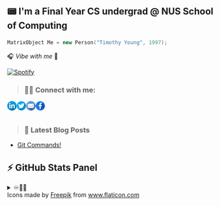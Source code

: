 ## 📟 I'm a Final Year CS undergrad @ NUS School of Computing 

```cpp
MatrixObject Me = new Person("Timothy Young", 1997);
```
🎧 _Vibe with me_ 🎺

[![Spotify](https://spotify-stats-timothyoung97.vercel.app/api/spotify)](https://open.spotify.com/user/31qd72w5v25ss2gn6tpaoaenqfru)


> ### 🤝🏼 Connect with me:

[<img align="left" alt="Timothyoung | LinkedIn" width="22px" src="public\linkedin.png" />][linkedin]
[<img align="left" alt="Timothyoung | Twitter" width="22px" src="public\twitter.png" />][twitter]
[<img align="left" alt="Timothyoung | Email" width="22px" src="public\email.png" />][email]
[<img align="left" alt="Timothyoung | Facebook" width="22px" src="public\facebook.png" />][facebook]

<br />
<br />

> ### 📕 Latest Blog Posts

<!-- BLOG-POST-LIST:START -->
- [Git Commands!](https://dev.to/timothyoung97/git-commands-3pkh)
<!-- BLOG-POST-LIST:END -->

## ⚡ GitHub Stats Panel

<details>
  <summary>♾️📶🆙</summary>

  <h4><i>Recent Activities</i></h2>

<!--START_SECTION:activity-->
1. ❗ Opened issue [#3](https://github.com/Timothyoung97/RenderingEngine/issues/3) in [Timothyoung97/RenderingEngine](https://github.com/Timothyoung97/RenderingEngine)
2. ❗ Opened issue [#2](https://github.com/Timothyoung97/RenderingEngine/issues/2) in [Timothyoung97/RenderingEngine](https://github.com/Timothyoung97/RenderingEngine)
3. 💪 Opened PR [#403](https://github.com/CS3247-Game-Development-Team-6/Doodles/pull/403) in [CS3247-Game-Development-Team-6/Doodles](https://github.com/CS3247-Game-Development-Team-6/Doodles)
4. ❗️ Closed issue [#386](https://github.com/CS3247-Game-Development-Team-6/Doodles/issues/386) in [CS3247-Game-Development-Team-6/Doodles](https://github.com/CS3247-Game-Development-Team-6/Doodles)
5. 🗣 Commented on [#386](https://github.com/CS3247-Game-Development-Team-6/Doodles/issues/386) in [CS3247-Game-Development-Team-6/Doodles](https://github.com/CS3247-Game-Development-Team-6/Doodles)
<!--END_SECTION:activity-->

---

<h4><i>General Stats</i></h2>

  <p align="center">
    <code><img align="center" src="https://github-readme-stats.vercel.app/api?username=Timothyoung97&count_private=true&show_icons=true&theme=blue-green" /></code>
    <code><img align="center" src="https://github-readme-stats.vercel.app/api/top-langs/?username=Timothyoung97&theme=blue-green&count_private=true" /></code>
  </p>  

---

<h4><i>Activity</i></h2>

  <p align="center">
    <code><img align="center" src="http://github-readme-streak-stats.herokuapp.com?user=Timothyoung97&theme=chartreuse-dark&date_format=M%20j%5B%2C%20Y%5D" /></code>
  </p>  

---

<h4><i>Contribution Graph</i></h2>

  <p align="center">
    <code><img align="center" src="./profile-3d-contrib/profile-night-green.svg" /></code>
  </p>  

---

<h4><i>Wakatime Stats</i></h2>
    
<!--START_SECTION:waka-->
![Code Time](http://img.shields.io/badge/Code%20Time-1%2C080%20hrs%2016%20mins-blue)

![Profile Views](http://img.shields.io/badge/Profile%20Views-1-blue)

![Lines of code](https://img.shields.io/badge/From%20Hello%20World%20I%27ve%20Written-10.3%20million%20lines%20of%20code-blue)

**🐱 My GitHub Data** 

> 📦 2.1 MB Used in GitHub's Storage 
 > 
> 🏆 419 Contributions in the Year 2024
 > 
> 💼 Opted to Hire
 > 
> 📜 25 Public Repositories 
 > 
> 🔑 25 Private Repositories 
 > 
**I'm an Early 🐤** 

```text
🌞 Morning                3509 commits        ████░░░░░░░░░░░░░░░░░░░░░   16.64 % 
🌆 Daytime                11867 commits       ██████████████░░░░░░░░░░░   56.27 % 
🌃 Evening                4182 commits        █████░░░░░░░░░░░░░░░░░░░░   19.83 % 
🌙 Night                  1530 commits        ██░░░░░░░░░░░░░░░░░░░░░░░   07.26 % 
```
📅 **I'm Most Productive on Monday** 

```text
Monday                   4271 commits        █████░░░░░░░░░░░░░░░░░░░░   20.25 % 
Tuesday                  3458 commits        ████░░░░░░░░░░░░░░░░░░░░░   16.40 % 
Wednesday                3646 commits        ████░░░░░░░░░░░░░░░░░░░░░   17.29 % 
Thursday                 3698 commits        ████░░░░░░░░░░░░░░░░░░░░░   17.54 % 
Friday                   2397 commits        ███░░░░░░░░░░░░░░░░░░░░░░   11.37 % 
Saturday                 2576 commits        ███░░░░░░░░░░░░░░░░░░░░░░   12.22 % 
Sunday                   1042 commits        █░░░░░░░░░░░░░░░░░░░░░░░░   04.94 % 
```


📊 **This Week I Spent My Time On** 

```text
🕑︎ Time Zone: Asia/Singapore

💬 Programming Languages: 
C++                      2 hrs 36 mins       ████████████████░░░░░░░░░   62.09 % 
Markdown                 53 mins             █████░░░░░░░░░░░░░░░░░░░░   21.24 % 
C                        34 mins             ███░░░░░░░░░░░░░░░░░░░░░░   13.67 % 
Makefile                 7 mins              █░░░░░░░░░░░░░░░░░░░░░░░░   02.98 % 
HLSL                     0 secs              ░░░░░░░░░░░░░░░░░░░░░░░░░   00.01 % 

🔥 Editors: 
VS Code                  2 hrs 29 mins       ███████████████░░░░░░░░░░   59.46 % 
Visual Studio            1 hr 41 mins        ██████████░░░░░░░░░░░░░░░   40.54 % 

🐱‍💻 Projects: 
RenderingEngine          1 hr 41 mins        ██████████░░░░░░░░░░░░░░░   40.47 % 
Assignment-2             1 hr 27 mins        █████████░░░░░░░░░░░░░░░░   34.89 % 
cs3203-spa               35 mins             ███░░░░░░░░░░░░░░░░░░░░░░   13.99 % 
cs3203-spa [GitHub]      17 mins             ██░░░░░░░░░░░░░░░░░░░░░░░   07.03 % 
Portfolio                7 mins              █░░░░░░░░░░░░░░░░░░░░░░░░   03.01 % 

💻 Operating System: 
Mac                      2 hrs 29 mins       ███████████████░░░░░░░░░░   59.46 % 
Windows                  1 hr 41 mins        ██████████░░░░░░░░░░░░░░░   40.54 % 
```

**I Mostly Code in C++** 

```text
C++                      8 repos             ██████░░░░░░░░░░░░░░░░░░░   23.53 % 
Python                   5 repos             ████░░░░░░░░░░░░░░░░░░░░░   14.71 % 
HTML                     2 repos             █░░░░░░░░░░░░░░░░░░░░░░░░   05.88 % 
Makefile                 1 repo              █░░░░░░░░░░░░░░░░░░░░░░░░   02.94 % 
HLSL                     1 repo              █░░░░░░░░░░░░░░░░░░░░░░░░   02.94 % 
```



**Timeline**

![Lines of Code chart](https://raw.githubusercontent.com/Timothyoung97/Timothyoung97/main/assets/bar_graph.png)


 Last Updated on 07/03/2024 18:36:53 UTC
<!--END_SECTION:waka-->
    
</details>

[facebook]: https://www.facebook.com/TimYoung97
[email]: mailto:e0518553@u.nus.edu
[twitter]: https://twitter.com/timothyoung97
[linkedin]: https://www.linkedin.com/in/shiyuan-yang97/

<div>Icons made by <a href="https://www.freepik.com" title="Freepik">Freepik</a> from <a href="https://www.flaticon.com/" title="Flaticon">www.flaticon.com</a></div>
